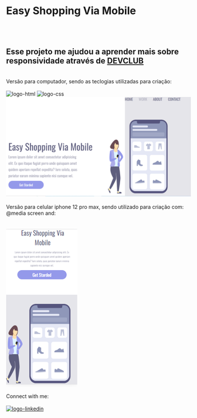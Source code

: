 <h1>Easy Shopping Via Mobile</h1>
<br>
<br>
<h2>Esse projeto me ajudou a aprender mais sobre responsividade através de <a href="https://rodolfomori.com.br/devclub/">DEVCLUB</a></h2>
<br>
Versão para computador, sendo as teclogias utilizadas para criação:
<br>
<br>
<img src="https://img.shields.io/badge/HTML-239120?style=for-the-badge&logo=html5&logoColor=white" alt="logo-html"/>
<img src="https://img.shields.io/badge/CSS-239120?&style=for-the-badge&logo=css3&logoColor=white" alt="logo-css"/>
<img src="https://github.com/contatop/Easy-Shopping/blob/main/assets/Capturar1.PNG?raw=true" alt="imagem-shopping" heigth="500"/>
<br>
<br>
Versão para celular iphone 12 pro max, sendo utilizado para criação com: @media screen and:
<br>
<br>
<br>
<img src="https://github.com/contatop/Easy-Shopping/blob/main/assets/Capturar2.PNG?raw=true">

Connect with me:
<br>
<br>
<a href="https://www.linkedin.com/in/ricardo-ferreira-77a22a201/" target="_blank"><img src="https://imagensfree.com.br/wp-content/uploads/2022/06/icone-linkedin-branco-png-5.png" alt="logo-linkedin" height="40"/></a>

